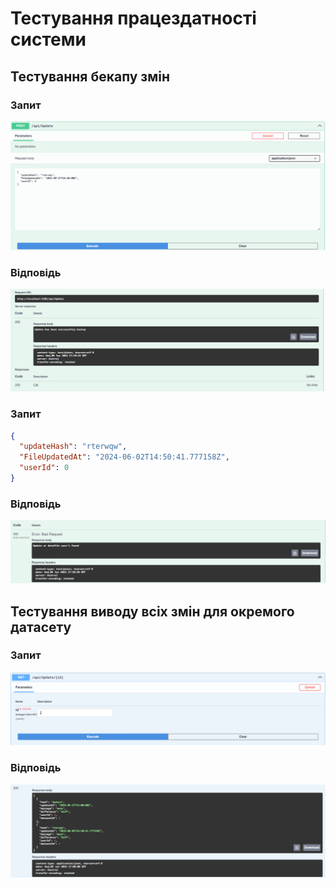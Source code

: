 # Тестування працездатності системи

## Тестування бекапу змін 

### Запит

![](./img/photo_5_2024-06-05_20-37-36.jpg)

### Відповідь

![](./img/photo_2_2024-06-05_20-37-36.jpg)

### Запит

```json
{
  "updateHash": "rterwqw",
  "FileUpdatedAt": "2024-06-02T14:50:41.777158Z",
  "userId": 0
}
```

### Відповідь

![](./img/photo_2024-06-05_20-36-56.jpg)

## Тестування виводу всіх змін для окремого датасету

### Запит

![](./img/photo_4_2024-06-05_20-37-36.jpg)

### Відповідь

![](./img/photo_3_2024-06-05_20-37-36.jpg)
